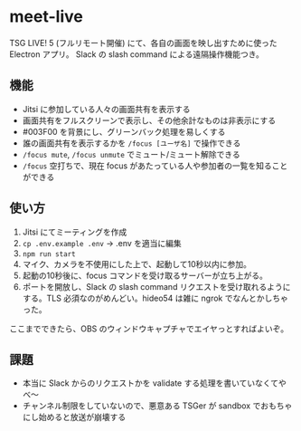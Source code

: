 # meet-live

TSG LIVE! 5 (フルリモート開催) にて、各自の画面を映し出すために使った Electron アプリ。
Slack の slash command による遠隔操作機能つき。

## 機能

* Jitsi に参加している人々の画面共有を表示する
* 画面共有をフルスクリーンで表示し、その他余計なものは非表示にする
* #003F00 を背景にし、グリーンバック処理を易しくする
* 誰の画面共有を表示するかを `/focus [ユーザ名]` で操作できる
* `/focus mute`, `/focus unmute` でミュート/ミュート解除できる
* `/focus` 空打ちで、現在 focus があたっている人や参加者の一覧を知ることができる

## 使い方

1. Jitsi にてミーティングを作成
1. `cp .env.example .env` → .env を適当に編集
1. `npm run start`
1. マイク、カメラを不使用にした上で、起動して10秒以内に参加。
1. 起動の10秒後に、focus コマンドを受け取るサーバーが立ち上がる。
1. ポートを開放し、Slack の slash command リクエストを受け取れるようにする。TLS 必須なのがめんどい。hideo54 は雑に ngrok でなんとかしちゃった。

ここまでできたら、OBS のウィンドウキャプチャでエイヤっとすればよいぞ。

## 課題

* 本当に Slack からのリクエストかを validate する処理を書いていなくてやべ〜
* チャンネル制限をしていないので、悪意ある TSGer が sandbox でおもちゃにし始めると放送が崩壊する